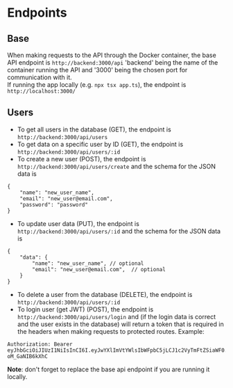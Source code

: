 # Endpoints
## Base
When making requests to the API through the Docker container, the base API endpoint is
```http://backend:3000/api``` 'backend' being the name of the container running the API and '3000' being the chosen port for communication with it.   
If running the app locally (e.g. ```npx tsx app.ts```), the endpoint is ```http://localhost:3000/```

## Users
- To get all users in the database (GET), the endpoint is ```http://backend:3000/api/users```
- To get data on a specific user by ID (GET), the endpoint is ```http://backend:3000/api/users/:id```
- To create a new user (POST), the endpoint is ```http://backend:3000/api/users/create``` and the schema for the JSON data is 
```
{
	"name": "new_user_name",
	"email": "new_user@email.com",
	"password": "password"
} 
```
- To update user data (PUT), the endpoint is ```http://backend:3000/api/users/:id``` and the schema for the JSON data is 
```
{
	"data": {
		"name": "new_user_name", // optional
		"email": "new_user@email.com",  // optional
	}
} 
```
- To delete a user from the database (DELETE), the endpoint is ```http://backend:3000/api/users/:id```   
- To login user (get JWT) (POST), the endpoint is ```http://backend:3000/api/users/login``` and (if the login data is correct and the user exists in the database) will return a token that is required in the headers when making requests to protected routes. Example:
```
Authorization: Bearer eyJhbGciOiJIUzI1NiIsInCI6I.eyJwYXlImVtYWlsIbWFpbC5jLCJ1c2VyTmFtZSiaWF0.JwQiR3SOzVbsc7QmR-oM_GaNIB6kXhC

```
   
**Note**: don't forget to replace the base api endpoint if you are running it locally.
